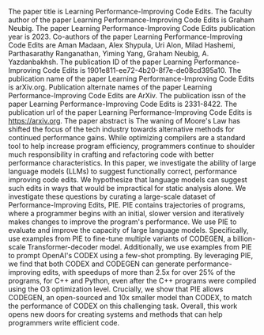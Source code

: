 The paper title is Learning Performance-Improving Code Edits.
The faculty author of the paper Learning Performance-Improving Code Edits is Graham Neubig.
The paper Learning Performance-Improving Code Edits publication year is 2023.
Co-authors of the paper Learning Performance-Improving Code Edits are Aman Madaan, Alex Shypula, Uri Alon, Milad Hashemi, Parthasarathy Ranganathan, Yiming Yang, Graham Neubig, A. Yazdanbakhsh.
The publication ID of the paper Learning Performance-Improving Code Edits is 1901e811-ee72-4b20-8f7e-de08cd395a10.
The publication name of the paper Learning Performance-Improving Code Edits is arXiv.org.
Publication alternate names of the paper Learning Performance-Improving Code Edits are ArXiv.
The publication issn of the paper Learning Performance-Improving Code Edits is 2331-8422.
The publication url of the paper Learning Performance-Improving Code Edits is https://arxiv.org.
The paper abstract is The waning of Moore's Law has shifted the focus of the tech industry towards alternative methods for continued performance gains. While optimizing compilers are a standard tool to help increase program efficiency, programmers continue to shoulder much responsibility in crafting and refactoring code with better performance characteristics. In this paper, we investigate the ability of large language models (LLMs) to suggest functionally correct, performance improving code edits. We hypothesize that language models can suggest such edits in ways that would be impractical for static analysis alone. We investigate these questions by curating a large-scale dataset of Performance-Improving Edits, PIE. PIE contains trajectories of programs, where a programmer begins with an initial, slower version and iteratively makes changes to improve the program's performance. We use PIE to evaluate and improve the capacity of large language models. Specifically, use examples from PIE to fine-tune multiple variants of CODEGEN, a billion-scale Transformer-decoder model. Additionally, we use examples from PIE to prompt OpenAI's CODEX using a few-shot prompting. By leveraging PIE, we find that both CODEX and CODEGEN can generate performance-improving edits, with speedups of more than 2.5x for over 25% of the programs, for C++ and Python, even after the C++ programs were compiled using the O3 optimization level. Crucially, we show that PIE allows CODEGEN, an open-sourced and 10x smaller model than CODEX, to match the performance of CODEX on this challenging task. Overall, this work opens new doors for creating systems and methods that can help programmers write efficient code.
